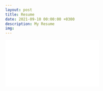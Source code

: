 ```yaml
---
layout: post
title: Resume
date: 2021-09-10 00:00:00 +0300
description: My Resume
img:
---
```

<embed src="../assets/Resume_N.pdf" type="application/pdf">
